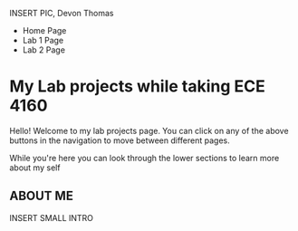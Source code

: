 <html lang = "en"> 
<head>
    <title>ECE 4160 Lab Projects</title>
    <p>INSERT PIC, Devon Thomas</p>
</head>
<body>
    <nav>
        <ul>
            <li><a href = "index.md"></a>Home Page</li>
            <li><a href = "lab1.html"></a>Lab 1 Page</li>
            <li><a href = "lab1.html"></a>Lab 2 Page</li>
        </ul>
    </nav>
    <h1>
        My Lab projects while taking ECE 4160
    </h1>
    <p>
        Hello! Welcome to my lab projects page. You can click on any of the above buttons in the navigation to move between different pages. 
    </p>
    <p>While you're here you can look through the lower sections to learn more about my self</p>
    <h2>ABOUT ME</h2>
    <p>INSERT SMALL INTRO</p>
    
</body>
</html>
